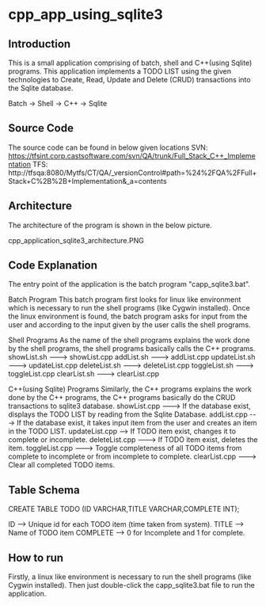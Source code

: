 # cpp_app_using_sqlite3
Introduction
------------
This is a small application comprising of batch, shell and C++(using Sqlite) programs. This application implements a TODO LIST using the given technologies to Create, Read, Update and Delete (CRUD) transactions into the Sqlite database.

Batch -> Shell -> C++ -> Sqlite

Source Code
-----------
The source code can be found in below given locations
SVN: https://tfsint.corp.castsoftware.com/svn/QA/trunk/Full_Stack_C++_Implementation
TFS: http://tfsqa:8080/Mytfs/CT/QA/_versionControl#path=%24%2FQA%2FFull+Stack+C%2B%2B+Implementation&_a=contents

Architecture
------------
The architecture of the program is shown in the below picture.

cpp_application_sqlite3_architecture.PNG

Code Explanation
----------------
The entry point of the application is the batch program "capp_sqlite3.bat".

Batch Program
This batch program first looks for linux like environment which is necessary to run the shell programs (like Cygwin installed). Once the linux environment is found, the batch program asks for input from the user and according to the input given by the user calls the shell programs.

Shell Programs
As the name of the shell programs explains the work done by the shell programs, the shell programs basically calls the C++ programs.
showList.sh ---> showList.cpp
addList.sh ---> addList.cpp
updateList.sh ---> updateList.cpp
deleteList.sh ---> deleteList.cpp
toggleList.sh ---> toggleList.cpp
clearList.sh ---> clearList.cpp

C++(using Sqlite) Programs
Similarly, the C++ programs explains the work done by the C++ programs, the C++ programs basically do the CRUD transactions to sqlite3 database.
showList.cpp ---> If the database exist, displays the TODO LIST by reading from the Sqlite Database.
addList.cpp ---> If the database exist, it takes input item from the user and creates an item in the TODO LIST.
updateList.cpp --> If TODO item exist, changes it to complete or incomplete.
deleteList.cpp ---> If TODO item exist, deletes the item.
toggleList.cpp ---> Toggle completeness of all TODO items from complete to incomplete or from incomplete to complete.
clearList.cpp ---> Clear all completed TODO items.
 

Table Schema
------------
CREATE TABLE TODO (ID VARCHAR,TITLE VARCHAR,COMPLETE INT);

ID --> Unique id for each TODO item (time taken from system).
TITLE --> Name of TODO item
COMPLETE --> 0 for Incomplete and 1 for complete.

How to run
----------
Firstly, a linux like environment is necessary to run the shell programs (like Cygwin installed).
Then just double-click the capp_sqlite3.bat file to run the application.
